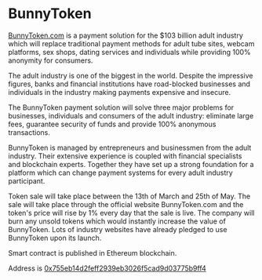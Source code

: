 # BunnyToken

[BunnyToken.com](http://BunnyToken.com) is a payment solution for the $103 billion adult industry which will replace traditional payment methods for adult tube sites, webcam platforms, sex shops, dating services and individuals while providing 100% anonymity for consumers.

The adult industry is one of the biggest in the world. Despite the impressive figures, banks and financial institutions have road-blocked businesses and individuals in the industry making payments expensive and insecure. 

The BunnyToken payment solution will solve three major problems for businesses, individuals and consumers of the adult industry: eliminate large fees, guarantee security of funds and provide 100% anonymous transactions.

BunnyToken is managed by entrepreneurs and businessmen from the adult industry. Their extensive experience is coupled with financial specialists and blockchain experts. Together they have set up a strong foundation for a platform which can change payment systems for every adult industry participant.

Token sale will take place between the 13th of March and 25th of May. The sale will take place through the official website BunnyToken.com and the token's price will rise by 1% every day that the sale is live. The company will burn any unsold tokens which would instantly increase the value of BunnyToken. Lots of industry websites have already pledged to use BunnyToken upon its launch.

Smart contract is published in Ethereum blockchain. 

Address is [0x755eb14d2feff2939eb3026f5cad9d03775b9ff4](https://etherscan.io/token/0x755eb14d2feff2939eb3026f5cad9d03775b9ff4)
